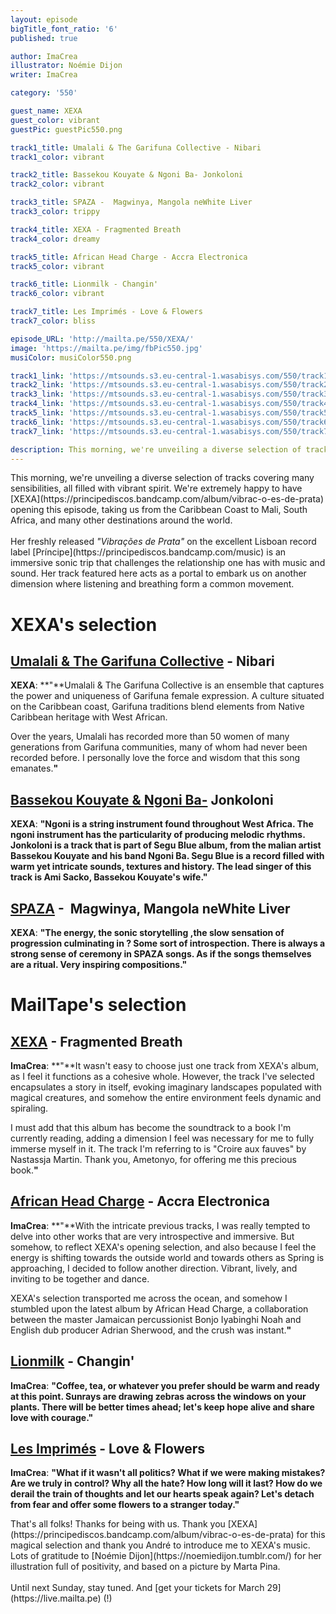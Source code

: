 ```yaml
---
layout: episode
bigTitle_font_ratio: '6'
published: true

author: ImaCrea 
illustrator: Noémie Dijon
writer: ImaCrea

category: '550'

guest_name: XEXA
guest_color: vibrant
guestPic: guestPic550.png

track1_title: Umalali & The Garifuna Collective - Nibari
track1_color: vibrant

track2_title: Bassekou Kouyate & Ngoni Ba- Jonkoloni
track2_color: vibrant 

track3_title: SPAZA -  Magwinya, Mangola neWhite Liver
track3_color: trippy

track4_title: XEXA - Fragmented Breath
track4_color: dreamy 

track5_title: African Head Charge - Accra Electronica
track5_color: vibrant

track6_title: Lionmilk - Changin'
track6_color: vibrant 

track7_title: Les Imprimés - Love & Flowers
track7_color: bliss 

episode_URL: 'http://mailta.pe/550/XEXA/'
image: 'https://mailta.pe/img/fbPic550.jpg'
musiColor: musiColor550.png

track1_link: 'https://mtsounds.s3.eu-central-1.wasabisys.com/550/track1.mp3'
track2_link: 'https://mtsounds.s3.eu-central-1.wasabisys.com/550/track2.mp3'
track3_link: 'https://mtsounds.s3.eu-central-1.wasabisys.com/550/track3.mp3'
track4_link: 'https://mtsounds.s3.eu-central-1.wasabisys.com/550/track4.mp3'
track5_link: 'https://mtsounds.s3.eu-central-1.wasabisys.com/550/track5.mp3'
track6_link: 'https://mtsounds.s3.eu-central-1.wasabisys.com/550/track6.mp3'
track7_link: 'https://mtsounds.s3.eu-central-1.wasabisys.com/550/track7.mp3'

description: This morning, we're unveiling a diverse selection of tracks covering many sensibilities, all filled with vibrant spirit. We're extremely happy to have XEXA opening this episode, taking us from the Caribbean Coast to Mali, South Africa, and many other destinations around the world.
---
```

<p id="introduction">
This morning, we're unveiling a diverse selection of tracks covering many sensibilities, all filled with vibrant spirit. We're extremely happy to have [XEXA](https://principediscos.bandcamp.com/album/vibrac-o-es-de-prata) opening this episode, taking us from the Caribbean Coast to Mali, South Africa, and many other destinations around the world.
<br><br>
Her freshly released <em>"Vibrações de Prata"</em> on the excellent Lisboan record label [Príncipe](https://principediscos.bandcamp.com/music) is an immersive sonic trip that challenges the relationship one has with music and sound. Her track featured here acts as a portal to embark us on another dimension where listening and breathing form a common movement.
</p>

# XEXA's selection

## [Umalali & The Garifuna Collective](https://garifunacollective.bandcamp.com/album/umalali-the-garifuna-womens-project) - Nibari

**XEXA**: **"**Umalali & The Garifuna Collective is an ensemble that captures the power and uniqueness of Garifuna female expression. A culture situated on the Caribbean coast, Garifuna traditions blend elements from Native Caribbean heritage with West African.

Over the years, Umalali has recorded more than 50 women of many generations from Garifuna communities, many of whom had never been recorded before. I personally love the force and wisdom that this song emanates.**"**

## [Bassekou Kouyate & Ngoni Ba-](https://bassekou-kouyate.bandcamp.com/album/ba-power) Jonkoloni

**XEXA**: **"**Ngoni is a string instrument found throughout West Africa. The ngoni instrument has the particularity of producing melodic rhythms. Jonkoloni is a track that is part of Segu Blue album, from the malian artist Bassekou Kouyate and his band Ngoni Ba. Segu Blue is a record filled with warm yet intricate sounds, textures and history. The lead singer of this track is Ami Sacko, Bassekou Kouyate's wife.**"**

## [SPAZA](https://spaza.bandcamp.com/album/spaza?from=search&search_item_id=2350156432&search_item_type=a&search_match_part=%3F&search_page_id=3251685026&search_page_no=0&search_rank=2&logged_in_menubar=true) -  Magwinya, Mangola neWhite Liver

**XEXA**: **"**The energy, the sonic storytelling ,the slow sensation of progression culminating in ? Some sort of introspection. There is always a strong sense of ceremony in SPAZA songs. As if the songs themselves are a ritual. Very inspiring compositions.**"**

# MailTape's selection

## [XEXA](https://principediscos.bandcamp.com/album/vibrac-o-es-de-prata) - Fragmented Breath

**ImaCrea**: **"**It wasn't easy to choose just one track from XEXA's album, as I feel it functions as a cohesive whole. However, the track I've selected encapsulates a story in itself, evoking imaginary landscapes populated with magical creatures, and somehow the entire environment feels dynamic and spiraling.

I must add that this album has become the soundtrack to a book I'm currently reading, adding a dimension I feel was necessary for me to fully immerse myself in it. The track I'm referring to is "Croire aux fauves" by Nastassja Martin. Thank you, Ametonyo, for offering me this precious book.**"**

## [African Head Charge](https://africanheadcharge.bandcamp.com/album/a-trip-to-bolgatanga) - Accra Electronica

**ImaCrea**: **"**With the intricate previous tracks, I was really tempted to delve into other works that are very introspective and immersive. But somehow, to reflect XEXA's opening selection, and also because I feel the energy is shifting towards the outside world and towards others as Spring is approaching, I decided to follow another direction. Vibrant, lively, and inviting to be together and dance.

XEXA's selection transported me across the ocean, and somehow I stumbled upon the latest album by African Head Charge, a collaboration between the master Jamaican percussionist Bonjo Iyabinghi Noah and English dub producer Adrian Sherwood, and the crush was instant.**"**

## [Lionmilk](https://lionmilk.bandcamp.com/track/changin) - Changin'

**ImaCrea**: **"**Coffee, tea, or whatever you prefer should be warm and ready at this point. Sunrays are drawing zebras across the windows on your plants. There will be better times ahead; let's keep hope alive and share love with courage.**"**

## [Les Imprimés](https://lesimprimes.bandcamp.com/album/r-verie) - Love & Flowers

**ImaCrea**: **"**What if it wasn't all politics? What if we were making mistakes? Are we truly in control? Why all the hate? How long will it last? How do we derail the train of thoughts and let our hearts speak again? Let's detach from fear and offer some flowers to a stranger today.**"**

<p id="outroduction">That's all folks! Thanks for being with us. Thank you [XEXA](https://principediscos.bandcamp.com/album/vibrac-o-es-de-prata) for this magical selection and thank you André to introduce me to XEXA's music. Lots of gratitude to [Noémie Dijon](https://noemiedijon.tumblr.com/) for her illustration full of positivity, and based on a picture by Marta Pina. <br><br>Until next Sunday, stay tuned. And [get your tickets for March 29](https://live.mailta.pe) (!)</p>
